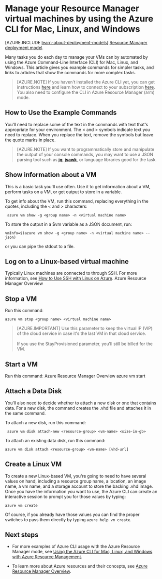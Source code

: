 <!-- not suitable for Mooncake -->

<properties
   pageTitle="Manage virtual machines with the CLI | Azure"
   description="Automate the management of your Azure Resource Manager VMs by using the Azure Command-Line Interface (CLI)."
   services="virtual-machines"
   documentationCenter=""
   authors="dlepow"
   manager="timlt"
   editor=""
   tags="azure-resource-manager"/>

   <tags
	ms.service="virtual-machines"
	ms.date="10/07/2015"
	wacn.date=""/>

# Manage your Resource Manager virtual machines by using the Azure CLI for Mac, Linux, and Windows


[AZURE.INCLUDE [learn-about-deployment-models](../includes/learn-about-deployment-models-classic-include.md)] [Resource Manager deployment model](/documentation/articles/virtual-machines-how-to-automate-azure-resource-manager).

Many tasks you do each day to manage your VMs can by automated by using the Azure Command-Line Interface (CLI) for Mac, Linux, and Windows. This article gives you example commands for simpler tasks, and links to articles that show the commands for more complex tasks.

>[AZURE.NOTE] If you haven't installed the Azure CLI yet, you can get instructions [here](/documentation/articles/xplat-cli-install) and learn how to connect to your subscription [here](/documentation/articles/xplat-cli-connect). You also need to configure the CLI in Azure Resource Manager (arm) mode.

## How to Use the Example Commands
You'll need to replace some of the text in the commands with text that's appropriate for your environment. The < and > symbols indicate text you need to replace. When you replace the text, remove the symbols but leave the quote marks in place.

> [AZURE.NOTE] If you want to programmatically store and manipulate the output of your console commands, you may want to use a JSON parsing tool such as **[jq](https://github.com/stedolan/jq)**, **[jsawk](https://github.com/micha/jsawk)**, or language libraries good for the task.

## Show information about a VM

This is a basic task you'll use often. Use it to get information about a VM, perform tasks on a VM, or get output to store in a variable.

To get info about the VM, run this command, replacing everything in the quotes, including the < and > characters:

     azure vm show -g <group name> -n <virtual machine name>

To store the output in a $vm variable as a JSON document, run:

    vmInfo=$(azure vm show -g <group name> -n <virtual machine name> --json)

or you can pipe the stdout to a file.

## Log on to a Linux-based virtual machine

Typically Linux machines are connected to through SSH. For more information, see [How to Use SSH with Linux on Azure](/documentation/articles/virtual-machines-linux-use-ssh-key).
Azure Resource Manager Overview
## Stop a VM

Run this command:

    azure vm stop <group name> <virtual machine name>

>[AZURE.IMPORTANT] Use this parameter to keep the virtual IP (VIP) of the cloud service in case it's the last VM in that cloud service. <br><br> If you use the StayProvisioned parameter, you'll still be billed for the VM.

## Start a VM

Run this command:
Azure Resource Manager Overview
    azure vm start <group name> <virtual machine name>

## Attach a Data Disk

You'll also need to decide whether to attach a new disk or one that contains data. For a new disk, the command creates the .vhd file and attaches it in the same command.

To attach a new disk, run this command:

     azure vm disk attach-new <resource-group> <vm-name> <size-in-gb>

To attach an existing data disk, run this command:

    azure vm disk attach <resource-group> <vm-name> [vhd-url]

## Create a Linux VM

To create a new Linux-based VM, you're going to need to have several values on hand, including a resource group name, a location, an image name, a vm name, and a storage account to store the backing .vhd image. Once you have the information you want to use, the Azure CLI can create an interactive session to prompt you for those values by typing:

    azure vm create

Of course, if you already have those values you can find the proper switches to pass them directly by typing `azure help vm create`.

## Next steps

* For more examples of Azure CLI usage with the Azure Resource Manager mode, see [Using the Azure CLI for Mac, Linux, and Windows with Azure Resource Management](/documentation/articles/xplat-cli-azure-resource-manager).

* To learn more about Azure resources and their concepts, see [Azure Resource Manager Overview](/documentation/articles/resource-group-overview).
